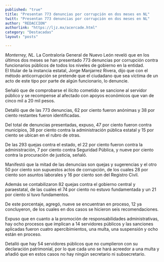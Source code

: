 ```yaml
---
published: "true"
title: "Presentan 773 denuncias por corrupción en dos meses en NL"
twitt: "Presentan 773 denuncias por corrupción en dos meses en NL"
author: "REDACCION"
authorlink: "https://ljz.mx/acercade.html"
category: "Destacadas"
layout: "posts"

---
```




*Monterrey, NL.* La Contraloría General de Nuevo León reveló que en los últimos dos meses se han presentado 773 denuncias por corrupción contra funcionarios públicos de todos los niveles de gobierno en la entidad.  
  El titular de la instancia estatal, Jorge Manjarrez Rivera, dijo que con el método anticorrupción se pretende que el ciudadano que sea víctima de un acto de este tipo por parte de algún funcionario, lo denuncie.



  Señaló que de comprobarse el ilícito cometido se sancione al servidor público y se recompense al afectado con apoyos económicos que van de cinco mil a 20 mil pesos.



  Detalló que de las 773 denuncias, 62 por ciento fueron anónimas y 38 por ciento restantes fueron identificadas.



  Del total de denuncias presentadas, expuso, 47 por ciento fueron contra municipios, 38 por ciento contra la administración pública estatal y 15 por ciento se ubican en el rubro de otras.



  De las 293 quejas contra el estado, el 22 por ciento fueron contra la administración, 7 por ciento contra Seguridad Pública, y nueve por ciento contra la procuración de justicia, señaló.



  Manifestó que la mitad de las denuncias son quejas y sugerencias y el otro 50 por ciento son supuestos actos de corrupción, de los cuales 28 por ciento son asuntos laborales y 16 por ciento son del Registro Civil.



  Además se contabilizaron 82 quejas contra el gobierno central y paraestatal, de las cuales el 74 por ciento no estuvo fundamentada y un 21 por ciento sí tuvo fundamentos.



  De este porcentaje, agregó, nueve se encuentran en proceso, 12 ya concluyeron, de los cuales en dos casos se hicieron seis recomendaciones.



  Expuso que en cuanto a la promoción de responsabilidades administrativas, hay ocho procesos que implican a 14 servidores públicos y las sanciones aplicadas fueron cuatro apercibimientos, una multa, una suspensión y ocho están en proceso.



  Detalló que hay 54 servidores públicos que no cumplieron con su declaración patrimonial, por lo que cada uno se hará acreedor a una multa y añadió que en estos casos no hay ningún secretario ni subsecretario.


